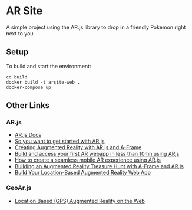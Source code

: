 # AR Site

A simple project using the AR.js library to drop in a friendly Pokemon right next to you

## Setup

To build and start the environment:
```
cd build
docker build -t arsite-web .
docker-compose up
```

## Other Links

### AR.js

- [AR.js Docs](https://ar-js-org.github.io/AR.js-Docs)
- [So you want to get started with AR.js](https://medium.com/@aschmelyun/so-you-want-to-get-started-with-ar-js-41dd4fba5f81)
- [Creating Augmented Reality with AR.js and A-Frame](https://aframe.io/blog/arjs/)
- [Build and access your first AR webapp in less than 10mn using ARjs](https://blog.theodo.com/2018/09/build-first-ar-web-app-less-10mn/)
- [How to create a seamless mobile AR experience using AR.js](https://skarredghost.com/2019/08/29/how-to-seamless-mobile-ar-js/)
- [Building an Augmented Reality Treasure Hunt with A-Frame and AR.js](https://medium.com/cbrebuild/building-an-augmented-reality-treasure-hunt-with-a-frame-and-ar-js-ba6e67065f7a)
- [Build Your Location-Based Augmented Reality Web App](https://medium.com/swlh/build-your-location-based-augmented-reality-web-app-a841956eed2c)

### GeoAr.js

- [Location Based (GPS) Augmented Reality on the Web](https://medium.com/chialab-open-source/location-based-gps-augmented-reality-on-the-web-7a540c515b3c)
